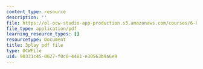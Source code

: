 ```yaml
---
content_type: resource
description: ''
file: https://ol-ocw-studio-app-production.s3.amazonaws.com/courses/6-890-algorithmic-lower-bounds-fun-with-hardness-proofs-fall-2014/98331c450627f0c04481e30563b9a6e9_snugEmWtEm4.pdf
file_type: application/pdf
learning_resource_types: []
resourcetype: Document
title: 3play pdf file
type: OCWFile
uid: 98331c45-0627-f0c0-4481-e30563b9a6e9
---
```

